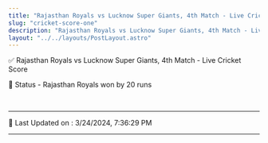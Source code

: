 ```yaml
---
title: "Rajasthan Royals vs Lucknow Super Giants, 4th Match - Live Cricket Score"
slug: "cricket-score-one"
description: "Rajasthan Royals vs Lucknow Super Giants, 4th Match - Live Cricket Score - Rajasthan Royals won by 20 runs."
layout: "../../layouts/PostLayout.astro"
--- 
```


✅ Rajasthan Royals vs Lucknow Super Giants, 4th Match - Live Cricket Score

📑 Status - Rajasthan Royals won by 20 runs

<br />

***

📝 Last Updated on : 3/24/2024, 7:36:29 PM

***

